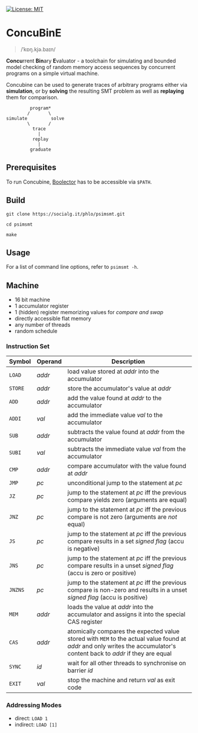 [![License: MIT](https://img.shields.io/badge/License-MIT-yellow.svg)](https://opensource.org/licenses/MIT)

# ConcuBinE

> /ˈkɒŋ.kjə.baɪn/

**Concu**rrent **Bin**ary **E**valuator - a toolchain for simulating and bounded model checking of random memory access sequences by concurrent programs on a simple virtual machine.

Concubine can be used to generate traces of arbitrary programs either via **simulation**, or by **solving** the resulting SMT problem as well as **replaying** them for comparison.

```
         program*
        /       \
simulate         solve
        \       /
          trace
            |
          replay
            |
         graduate
```

## Prerequisites

To run Concubine, [Boolector](https://github.com/Boolector/boolector) has to be accessible via `$PATH`.

## Build

```shell
git clone https://socialg.it/phlo/psimsmt.git

cd psimsmt

make
```

## Usage

For a list of command line options, refer to `psimsmt -h`.

## Machine

* 16 bit machine
* 1 accumulator register
* 1 (hidden) register memorizing values for *compare and swap*
* directly accessible flat memory
* any number of threads
* random schedule

### Instruction Set

| Symbol  | Operand | Description |
| ------- | --------| --------------- |
| `LOAD`  | _addr_  | load value stored at _addr_ into the accumulator |
| `STORE` | _addr_  | store the accumulator's value at _addr_ |
| `ADD`   | _addr_  | add the value found at _addr_ to the accumulator |
| `ADDI`  | _val_   | add the immediate value _val_ to the accumulator |
| `SUB`   | _addr_  | subtracts the value found at _addr_ from the accumulator |
| `SUBI`  | _val_   | subtracts the immediate value _val_ from the accumulator |
| `CMP`   | _addr_  | compare accumulator with the value found at _addr_ |
| `JMP`   | _pc_    | unconditional jump to the statement at _pc_ |
| `JZ`    | _pc_    | jump to the statement at _pc_ iff the previous compare yields zero (arguments are equal) |
| `JNZ`   | _pc_    | jump to the statement at _pc_ iff the previous compare is not zero (arguments are _not_ equal) |
| `JS`    | _pc_    | jump to the statement at _pc_ iff the previous compare results in a set _signed flag_ (accu is negative) |
| `JNS`   | _pc_    | jump to the statement at _pc_ iff the previous compare results in a unset _signed flag_ (accu is zero or positive) |
| `JNZNS` | _pc_    | jump to the statement at _pc_ iff the previous compare is non-zero and results in a unset _signed flag_ (accu is positive) |
| `MEM`   | _addr_  | loads the value at _addr_ into the accumulator and assigns it into the special CAS register |
| `CAS`   | _addr_  | atomically compares the expected value stored with `MEM` to the actual value found at _addr_ and only writes the accumulator's content back to _addr_ if they are equal |
| `SYNC`  | _id_    | wait for all other threads to synchronise on barrier _id_ |
| `EXIT`  | _val_   | stop the machine and return _val_ as exit code |

### Addressing Modes

* direct: `LOAD 1`
* indirect: `LOAD [1]`
